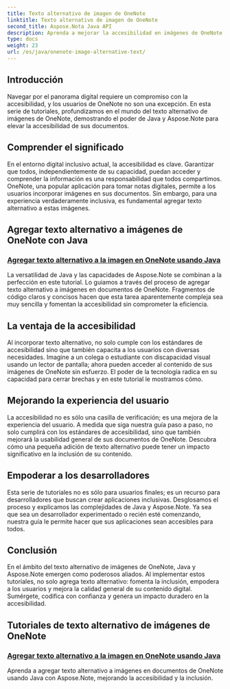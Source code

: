 ```yaml
---
title: Texto alternativo de imagen de OneNote
linktitle: Texto alternativo de imagen de OneNote
second_title: Aspose.Nota Java API
description: Aprenda a mejorar la accesibilidad en imágenes de OneNote usando Java con Aspose.Note. Agregue texto alternativo sin esfuerzo para impulsar la inclusión y mejorar la experiencia del usuario.
type: docs
weight: 23
url: /es/java/onenote-image-alternative-text/
---
```

## Introducción

Navegar por el panorama digital requiere un compromiso con la accesibilidad, y los usuarios de OneNote no son una excepción. En esta serie de tutoriales, profundizamos en el mundo del texto alternativo de imágenes de OneNote, demostrando el poder de Java y Aspose.Note para elevar la accesibilidad de sus documentos.

## Comprender el significado
En el entorno digital inclusivo actual, la accesibilidad es clave. Garantizar que todos, independientemente de su capacidad, puedan acceder y comprender la información es una responsabilidad que todos compartimos. OneNote, una popular aplicación para tomar notas digitales, permite a los usuarios incorporar imágenes en sus documentos. Sin embargo, para una experiencia verdaderamente inclusiva, es fundamental agregar texto alternativo a estas imágenes.

## Agregar texto alternativo a imágenes de OneNote con Java
### [Agregar texto alternativo a la imagen en OneNote usando Java](./add-alternative-text-to-image/)
La versatilidad de Java y las capacidades de Aspose.Note se combinan a la perfección en este tutorial. Lo guiamos a través del proceso de agregar texto alternativo a imágenes en documentos de OneNote. Fragmentos de código claros y concisos hacen que esta tarea aparentemente compleja sea muy sencilla y fomentan la accesibilidad sin comprometer la eficiencia.

## La ventaja de la accesibilidad
Al incorporar texto alternativo, no solo cumple con los estándares de accesibilidad sino que también capacita a los usuarios con diversas necesidades. Imagine a un colega o estudiante con discapacidad visual usando un lector de pantalla; ahora pueden acceder al contenido de sus imágenes de OneNote sin esfuerzo. El poder de la tecnología radica en su capacidad para cerrar brechas y en este tutorial le mostramos cómo.

## Mejorando la experiencia del usuario
La accesibilidad no es sólo una casilla de verificación; es una mejora de la experiencia del usuario. A medida que siga nuestra guía paso a paso, no solo cumplirá con los estándares de accesibilidad, sino que también mejorará la usabilidad general de sus documentos de OneNote. Descubra cómo una pequeña adición de texto alternativo puede tener un impacto significativo en la inclusión de su contenido.

## Empoderar a los desarrolladores
Esta serie de tutoriales no es sólo para usuarios finales; es un recurso para desarrolladores que buscan crear aplicaciones inclusivas. Desglosamos el proceso y explicamos las complejidades de Java y Aspose.Note. Ya sea que sea un desarrollador experimentado o recién esté comenzando, nuestra guía le permite hacer que sus aplicaciones sean accesibles para todos.

## Conclusión
En el ámbito del texto alternativo de imágenes de OneNote, Java y Aspose.Note emergen como poderosos aliados. Al implementar estos tutoriales, no solo agrega texto alternativo: fomenta la inclusión, empodera a los usuarios y mejora la calidad general de su contenido digital. Sumérgete, codifica con confianza y genera un impacto duradero en la accesibilidad.
## Tutoriales de texto alternativo de imágenes de OneNote
### [Agregar texto alternativo a la imagen en OneNote usando Java](./add-alternative-text-to-image/)
Aprenda a agregar texto alternativo a imágenes en documentos de OneNote usando Java con Aspose.Note, mejorando la accesibilidad y la inclusión.